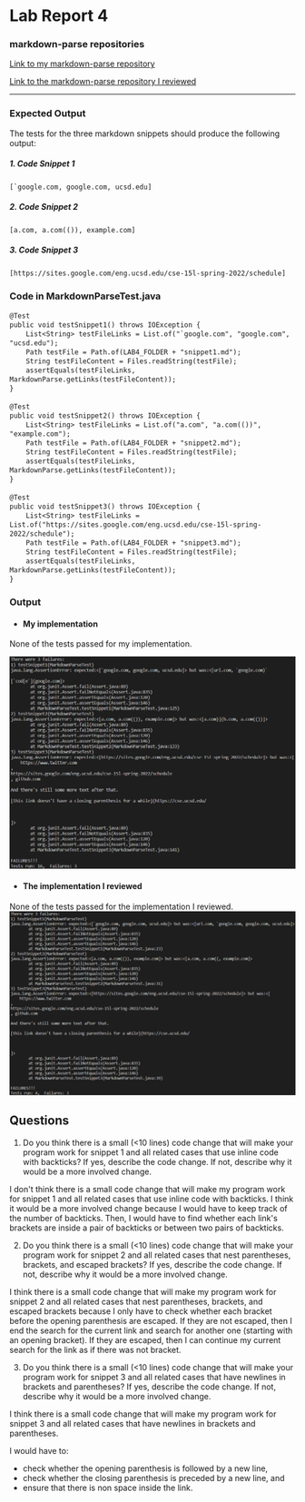 # Lab Report 4

### markdown-parse repositories

[Link to my markdown-parse repository][My markdown-parse Repository]

[Link to the markdown-parse repository I reviewed][Reviewed markdown-parse Repository]

---

### Expected Output

The tests for the three markdown snippets should produce the following output: 

##### 1. Code Snippet 1
```
[`google.com, google.com, ucsd.edu]
```

##### 2. Code Snippet 2
```
[a.com, a.com(()), example.com]
```

##### 3. Code Snippet 3
```
[https://sites.google.com/eng.ucsd.edu/cse-15l-spring-2022/schedule]
```

### Code in MarkdownParseTest.java
```
@Test
public void testSnippet1() throws IOException {
    List<String> testFileLinks = List.of("`google.com", "google.com", "ucsd.edu");
    Path testFile = Path.of(LAB4_FOLDER + "snippet1.md");
    String testFileContent = Files.readString(testFile);
    assertEquals(testFileLinks, MarkdownParse.getLinks(testFileContent));
}

@Test
public void testSnippet2() throws IOException {
    List<String> testFileLinks = List.of("a.com", "a.com(())", "example.com");
    Path testFile = Path.of(LAB4_FOLDER + "snippet2.md");
    String testFileContent = Files.readString(testFile);
    assertEquals(testFileLinks, MarkdownParse.getLinks(testFileContent));
}

@Test
public void testSnippet3() throws IOException {
    List<String> testFileLinks = List.of("https://sites.google.com/eng.ucsd.edu/cse-15l-spring-2022/schedule");
    Path testFile = Path.of(LAB4_FOLDER + "snippet3.md");
    String testFileContent = Files.readString(testFile);
    assertEquals(testFileLinks, MarkdownParse.getLinks(testFileContent));
}
```

### Output

* #### My implementation

None of the tests passed for my implementation.

![The JUnit output that shows the test failure for my implementation][My Output]

* #### The implementation I reviewed

None of the tests passed for the implementation I reviewed.
![The JUnit output that shows the test failure for the implementation I reviewed][Reviewed Output]

## Questions

1. Do you think there is a small (<10 lines) code change that will make your program work 
for snippet 1 and all related cases that use inline code with backticks? 
If yes, describe the code change. If not, describe why it would be a more involved change.

I don't think there is a small code change that will make my program work for snippet 1 and all related cases that use inline code with backticks. 
I think it would be a more involved change because I would have to keep track of the number of backticks. 
Then, I would have to find whether each link's brackets are inside a pair of backticks or between two pairs of backticks.

2. Do you think there is a small (<10 lines) code change that will make your program work 
for snippet 2 and all related cases that nest parentheses, brackets, and escaped brackets? 
If yes, describe the code change. If not, describe why it would be a more involved change.

I think there is a small code change that will make my program work for snippet 2 and all related cases 
that nest parentheses, brackets, and escaped brackets because I only have to check 
whether each bracket before the opening parenthesis are escaped. 
If they are not escaped, then I end the search for the current link and search for another one (starting with an opening bracket). 
If they are escaped, then I can continue my current search for the link as if there was not bracket.

3. Do you think there is a small (<10 lines) code change that will make your program work 
for snippet 3 and all related cases that have newlines in brackets and parentheses? 
If yes, describe the code change. If not, describe why it would be a more involved change.

I think there is a small code change that will make my program work 
for snippet 3 and all related cases that have newlines in brackets and parentheses. 

I would have to: 
* check whether the opening parenthesis is followed by a new line, 
* check whether the closing parenthesis is preceded by a new line, and
* ensure that there is non space inside the link.



[My markdown-parse Repository]: https://github.com/thanhnhanlam/markdown-parser.git
[Reviewed markdown-parse Repository]: https://github.com/NuojinliXu/markdown-parser
[My Output]: images/my-output.png
[Reviewed Output]: images/reviewed-output.png
